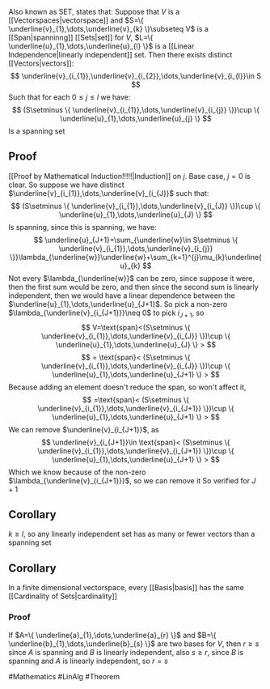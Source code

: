 Also known as SET, states that:
Suppose that $V$ is a [[Vectorspaces|vectorspace]] and $S=\{ \underline{v}_{1},\dots,\underline{v}_{k} \}\subseteq V$ is a [[Span|spanninng]] [[Sets|set]] for $V$, $L=\{ \underline{u}_{1},\dots,\underline{u}_{l} \}$ is a [[Linear Independence|linearly independent]] set. Then there exists distinct [[Vectors|vectors]]:
$$
\underline{v}_{i_{1}},\underline{v}_{i_{2}},\dots,\underline{v}_{i_{l}}\in S
$$
Such that for each $0\leq j\leq l$ we have:
$$
(S\setminus \{ \underline{v}_{i_{1}},\dots,\underline{v}_{i_{j}} \})\cup \{ \underline{u}_{1},\dots,\underline{u}_{j} \}
$$
Is a spanning set
## Proof
[[Proof by Mathematical Induction!!!!!|Induction]] on $j$. Base case, $j=0$ is clear. So suppose we have distinct $\underline{v}_{i_{1}},\dots,\underline{v}_{i_{J}}$ such that:
$$
(S\setminus \{ \underline{v}_{i_{1}},\dots,\underline{v}_{i_{J}} \})\cup \{ \underline{u}_{1},\dots,\underline{u}_{J} \}
$$
Is spanning, since this is spanning, we have:
$$
\underline{u}_{J+1}=\sum_{\underline{w}\in S\setminus \{ \underline{v}_{i_{1}},\dots,\underline{v}_{i_{j}} \}}\lambda_{\underline{w}}\underline{w}+\sum_{k=1}^{j}\mu_{k}\underline{u}_{k}
$$
Not every $\lambda_{\underline{w}}$ can be zero, since suppose it were, then the first sum would be zero, and then since the second sum is linearly independent, then we would have a linear dependence between the $\underline{u}_{1},\dots,\underline{u}_{J+1}$. So pick a non-zero $\lambda_{\underline{v}_{i_{J+1}}}\neq 0$ to pick $i_{J+1}$, so
$$
V=\text{span}<(S\setminus \{ \underline{v}_{i_{1}},\dots,\underline{v}_{i_{J}} \})\cup \{ \underline{u}_{1},\dots,\underline{u}_{J} \}  > 
$$
$$
= \text{span}< (S\setminus \{ \underline{v}_{i_{1}},\dots,\underline{v}_{i_{J}} \})\cup \{ \underline{u}_{1},\dots,\underline{u}_{J+1} \} >  
$$
Because adding an element doesn't reduce the span, so won't affect it,
$$
=\text{span}< (S\setminus \{ \underline{v}_{i_{1}},\dots,\underline{v}_{i_{J+1}} \})\cup \{ \underline{u}_{1},\dots,\underline{u}_{J+1} \} > 
$$
We can remove $\underline{v}_{i_{J+1}}$, as
$$
\underline{v}_{i_{J+1}}\in \text{span}< (S\setminus \{ \underline{v}_{i_{1}},\dots,\underline{v}_{i_{J+1}} \})\cup \{ \underline{u}_{1},\dots,\underline{u}_{J+1} \}  > 
$$
Which we know because of the non-zero $\lambda_{\underline{v}_{i_{J+1}}}$, so we can remove it
So verified for $J+1$
## Corollary
$k\geq l$, so any linearly independent set has as many or fewer vectors than a spanning set
## Corollary
In a finite dimensional vectorspace, every [[Basis|basis]] has the same [[Cardinality of Sets|cardinality]]
### Proof
If $A=\{ \underline{a}_{1},\dots,\underline{a}_{r} \}$ and $B=\{ \underline{b}_{1},\dots,\underline{b}_{s} \}$ are two bases for $V$, then $r\geq s$ since $A$ is spanning and $B$ is linearly independent, also $s\geq r$, since $B$ is spanning and $A$ is linearly independent, so $r=s$

#Mathematics #LinAlg #Theorem 